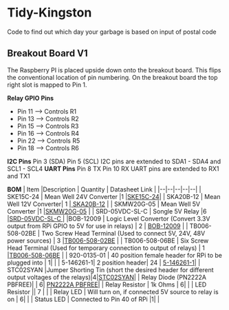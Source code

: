 # Tidy-Kingston

Code to find out which day your garbage is based on input of postal code

## Breakout Board V1

The Raspberry PI is placed upside down onto the breakout board. This flips the conventional location of pin numbering. On the breakout board the top right slot is mapped to Pin 1.

**Relay GPIO Pins**
 - Pin 11 --> Controls R1
 - Pin 13 --> Controls R2
 - Pin 15 --> Controls R3 
 - Pin 16 --> Controls R4
 - Pin 22 --> Controls R5
 - Pin 18 --> Controls R6
 
**I2C Pins**
Pin 3 (SDA)
Pin 5 (SCL)
I2C pins are extended to SDA1 - SDA4 and SCL1 - SCL4
**UART Pins**
Pin 8 TX
Pin 10 RX
UART pins are extended to RX1 and TX1

**BOM**
|  Item |Description | Quantity | Datasheet Link |
|--|--|--|--|--|
| SKE15C-24 | Mean Well 24V Converter |1 |[SKE15C-24](https://www.meanwell-web.com/content/files/pdfs/productPdfs/MW/Ske15/SKE15-spec.pdf)|
| SKA20B-12 | Mean Well 12V Converter| 1 |[ SKA20B-12](https://www.meanwell-web.com/content/files/pdfs/productPdfs/MW/SKA20/SKA20-spec.pdf) |
| SKMW20G-05 | Mean Well 5V Converter  |1  |[SKMW20G-05](https://www.meanwell-web.com/content/files/pdfs/productPdfs/MW/SKMW20/SKMW20,DKMW20-spec.pdf) |
| SRD-05VDC-SL-C | Songle 5V Relay |6  |[SRD-05VDC-SL-C ](https://datasheetspdf.com/pdf-file/720556/Songle/SRD-05VDC-SL-C/1)|
|BOB-12009 | Logic Level Convertor (Convert 3.3V output from RPi GPIO to 5V for use in relays) | 2 | [BOB-12009](https://media.digikey.com/pdf/Data%20Sheets/Sparkfun%20PDFs/Bi-Directional-Logic-Level_HookupGuide.pdf) |
| TB006-508-02BE | Two Screw Head Terminal (Used to connect 5V, 24V, 48V power sources) | 3 |[TB006-508-02BE](https://www.cuidevices.com/product/resource/tb006-508.pdf) |
| TB006-508-06BE | Six Screw Head Terminal (Used for temporary connection to output of relays) | 1  |[TB006-508-06BE](https://www.cuidevices.com/product/resource/tb006-508.pdf)  |
| 920-0135-01 | 40 position female header for RPi to be plugged into  |  1| |
| 5-146261-1| 2 position header| 24 | [5-146261-1](https://www.te.com/commerce/DocumentDelivery/DDEController?Action=srchrtrv&DocNm=146261&DocType=Customer%20Drawing&DocLang=English)|
| STC02SYAN |Jumper Shorting Tin (short the desired header for different output voltages of the relays)|4|[STC02SYAN](https://drawings-pdf.s3.amazonaws.com/11134.pdf)|
| Relay Diode (PN2222A PBFREE)|  | 6| [PN2222A PBFREE](https://my.centralsemi.com/datasheets/PN2221-2222A.PDF)|
| Relay Resistor | 1k Ohms |  6| |
| LED Resistor  || 7 | |
| Relay LED | Will turn on, if connected 5V source to relay is on | 6| |
| Status LED | Connected to Pin 40 of RPi |1| |
